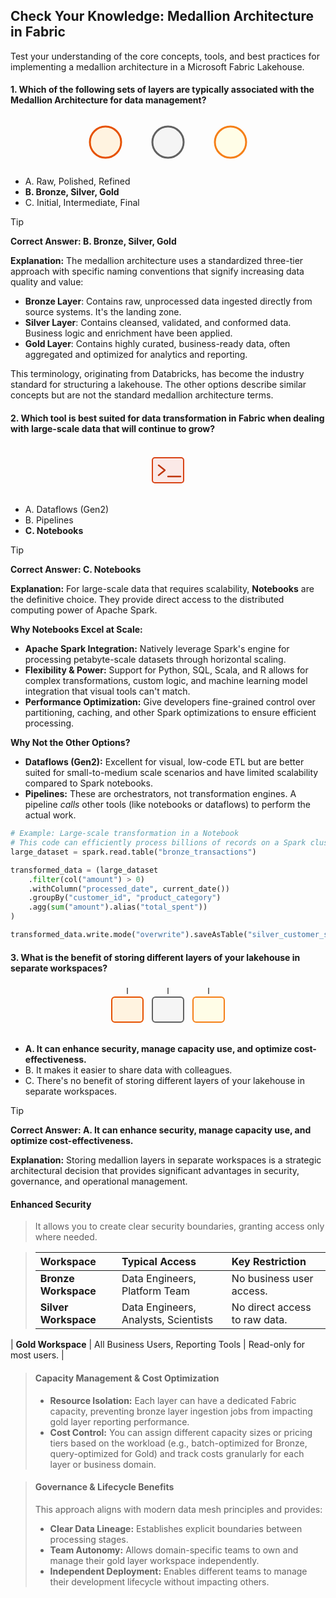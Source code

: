 ## **Check Your Knowledge: Medallion Architecture in Fabric**

Test your understanding of the core concepts, tools, and best practices for implementing a medallion architecture in a Microsoft Fabric Lakehouse.


#### **1. Which of the following sets of layers are typically associated with the Medallion Architecture for data management?**

<div align="center">
<svg width="300" height="80" viewBox="0 0 300 80" fill="none" xmlns="http://www.w3.org/2000/svg">
<circle cx="50" cy="40" r="25" fill="#FFF3E0" stroke="#E65100" stroke-width="3"/>
<text x="50" y="45" font-family="Segoe UI, sans-serif" font-size="10" font-weight="bold" text-anchor="middle">Bronze</text>
<circle cx="150" cy="40" r="25" fill="#F5F5F5" stroke="#616161" stroke-width="3"/>
<text x="150" y="45" font-family="Segoe UI, sans-serif" font-size="10" font-weight="bold" text-anchor="middle">Silver</text>
<circle cx="250" cy="40" r="25" fill="#FFFDE7" stroke="#F57F17" stroke-width="3"/>
<text x="250" y="45" font-family="Segoe UI, sans-serif" font-size="10" font-weight="bold" text-anchor="middle">Gold</text>
</svg>
</div>

*   A. Raw, Polished, Refined
*   **B. Bronze, Silver, Gold**
*   C. Initial, Intermediate, Final

> [!TIP]
> **Correct Answer: B. Bronze, Silver, Gold**
>
> **Explanation:** The medallion architecture uses a standardized three-tier approach with specific naming conventions that signify increasing data quality and value:
> *   **Bronze Layer**: Contains raw, unprocessed data ingested directly from source systems. It's the landing zone.
> *   **Silver Layer**: Contains cleansed, validated, and conformed data. Business logic and enrichment have been applied.
> *   **Gold Layer**: Contains highly curated, business-ready data, often aggregated and optimized for analytics and reporting.
>
> This terminology, originating from Databricks, has become the industry standard for structuring a lakehouse. The other options describe similar concepts but are not the standard medallion architecture terms.

#### **2. Which tool is best suited for data transformation in Fabric when dealing with large-scale data that will continue to grow?**

<div align="center">
<svg width="100" height="80" viewBox="0 0 100 80" fill="none" xmlns="http://www.w3.org/2000/svg">
<rect x="25" y="20" width="50" height="40" rx="4" fill="#FBE9E7" stroke="#D84315" stroke-width="2"/>
<path d="M35 32 L 45 40 L 35 48" stroke="#BF360C" stroke-width="2.5" stroke-linecap="round" stroke-linejoin="round"/>
<path d="M50 50 H 70" stroke="#BF360C" stroke-width="2.5" stroke-linecap="round"/>
</svg>
</div>

*   A. Dataflows (Gen2)
*   B. Pipelines
*   **C. Notebooks**

> [!TIP]
> **Correct Answer: C. Notebooks**
>
> **Explanation:** For large-scale data that requires scalability, **Notebooks** are the definitive choice. They provide direct access to the distributed computing power of Apache Spark.
>
> **Why Notebooks Excel at Scale:**
> *   **Apache Spark Integration:** Natively leverage Spark's engine for processing petabyte-scale datasets through horizontal scaling.
> *   **Flexibility & Power:** Support for Python, SQL, Scala, and R allows for complex transformations, custom logic, and machine learning model integration that visual tools can't match.
> *   **Performance Optimization:** Give developers fine-grained control over partitioning, caching, and other Spark optimizations to ensure efficient processing.
>
> **Why Not the Other Options?**
> *   **Dataflows (Gen2):** Excellent for visual, low-code ETL but are better suited for small-to-medium scale scenarios and have limited scalability compared to Spark notebooks.
> *   **Pipelines:** These are orchestrators, not transformation engines. A pipeline *calls* other tools (like notebooks or dataflows) to perform the actual work.
>
> ```python
> # Example: Large-scale transformation in a Notebook
> # This code can efficiently process billions of records on a Spark cluster.
> large_dataset = spark.read.table("bronze_transactions")
> 
> transformed_data = (large_dataset
>     .filter(col("amount") > 0)
>     .withColumn("processed_date", current_date())
>     .groupBy("customer_id", "product_category")
>     .agg(sum("amount").alias("total_spent"))
> )
> 
> transformed_data.write.mode("overwrite").saveAsTable("silver_customer_spending")
> ```

#### **3. What is the benefit of storing different layers of your lakehouse in separate workspaces?**

<div align="center">
<svg width="200" height="80" viewBox="0 0 200 80" fill="none" xmlns="http://www.w3.org/2000/svg">
<rect x="10" y="20" width="50" height="40" rx="5" fill="#FFF3E0" stroke="#E65100" stroke-width="2"/>
<rect x="75" y="20" width="50" height="40" rx="5" fill="#F5F5F5" stroke="#616161" stroke-width="2"/>
<rect x="140" y="20" width="50" height="40" rx="5" fill="#FFFDE7" stroke="#F57F17" stroke-width="2"/>
<path d="M35 15 L 35 5" stroke="#424242" stroke-width="1.5"/><path d="M100 15 L 100 5" stroke="#424242" stroke-width="1.5"/><path d="M165 15 L 165 5" stroke="#424242" stroke-width="1.5"/>
</svg>
</div>

*   **A. It can enhance security, manage capacity use, and optimize cost-effectiveness.**
*   B. It makes it easier to share data with colleagues.
*   C. There's no benefit of storing different layers of your lakehouse in separate workspaces.

> [!TIP]
> **Correct Answer: A. It can enhance security, manage capacity use, and optimize cost-effectiveness.**
>
> **Explanation:** Storing medallion layers in separate workspaces is a strategic architectural decision that provides significant advantages in security, governance, and operational management.

#### **Enhanced Security**
> It allows you to create clear security boundaries, granting access only where needed.

> | Workspace | Typical Access | Key Restriction |
> | :--- | :--- | :--- |
> | **Bronze Workspace** | Data Engineers, Platform Team | No business user access. |
> | **Silver Workspace** | Data Engineers, Analysts, Scientists | No direct access to raw data. |
| **Gold Workspace** | All Business Users, Reporting Tools | Read-only for most users. |

> #### **Capacity Management & Cost Optimization**
> *   **Resource Isolation:** Each layer can have a dedicated Fabric capacity, preventing bronze layer ingestion jobs from impacting gold layer reporting performance.
> *   **Cost Control:** You can assign different capacity sizes or pricing tiers based on the workload (e.g., batch-optimized for Bronze, query-optimized for Gold) and track costs granularly for each layer or business domain.

> #### **Governance & Lifecycle Benefits**
> This approach aligns with modern data mesh principles and provides:
> *   **Clear Data Lineage:** Establishes explicit boundaries between processing stages.
> *   **Team Autonomy:** Allows domain-specific teams to own and manage their gold layer workspace independently.
> *   **Independent Deployment:** Enables different teams to manage their development lifecycle without impacting others.
